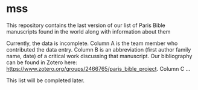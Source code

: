 # mss
This repository contains the last version of our list of Paris Bible manuscripts found in the world along with information about them

Currently, the data is incomplete.
Column A is the team member who contributed the data entry.
Column B is an abbreviation (first author family name, date) of a critical work discussing that manuscript. Our bibliography can be found in Zotero here: https://www.zotero.org/groups/2466765/paris_bible_project.
Column C ...

This list will be completed later.
